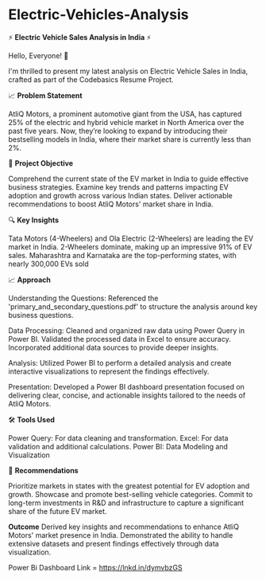 # Electric-Vehicles-Analysis
⚡ **Electric Vehicle Sales Analysis in India** ⚡

Hello, Everyone! 👋

I'm thrilled to present my latest analysis on Electric Vehicle Sales in India, crafted as part of the Codebasics Resume Project.

📈 **Problem Statement**

AtliQ Motors, a prominent automotive giant from the USA, has captured 25% of the electric and hybrid vehicle market in North America over the past five years. Now, they’re looking to expand by introducing their bestselling models in India, where their market share is currently less than 2%.

 🎯 **Project Objective**
 
Comprehend the current state of the EV market in India to guide effective business strategies.
Examine key trends and patterns impacting EV adoption and growth across various Indian states.
Deliver actionable recommendations to boost AtliQ Motors' market share in India.

🔍 **Key Insights**

Tata Motors (4-Wheelers) and Ola Electric (2-Wheelers) are leading the EV market in India.
2-Wheelers dominate, making up an impressive 91% of EV sales.
Maharashtra and Karnataka are the top-performing states, with nearly 300,000 EVs sold

📈 **Approach**

Understanding the Questions:
Referenced the 'primary_and_secondary_questions.pdf' to structure the analysis around key business questions.

Data Processing:
Cleaned and organized raw data using Power Query in Power BI.
Validated the processed data in Excel to ensure accuracy.
Incorporated additional data sources to provide deeper insights.

Analysis:
Utilized Power BI to perform a detailed analysis and create interactive visualizations to represent the findings effectively.

Presentation:
Developed a Power BI dashboard presentation focused on delivering clear, concise, and actionable insights tailored to the needs of AtliQ Motors.

🛠️ **Tools Used**

Power Query: For data cleaning and transformation.
Excel: For data validation and additional calculations.
Power BI: Data Modeling and Visualization

📝 **Recommendations**

Prioritize markets in states with the greatest potential for EV adoption and growth.
Showcase and promote best-selling vehicle categories.
Commit to long-term investments in R&D and infrastructure to capture a significant share of the future EV market.

**Outcome**
Derived key insights and recommendations to enhance AtliQ Motors' market presence in India.
Demonstrated the ability to handle extensive datasets and present findings effectively through data visualization.

Power Bi Dashboard Link = https://lnkd.in/dymvbzGS



